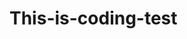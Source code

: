 # This-is-coding-test
     
  
    
 
   
    
        
               
                       
                  
                   
        
                  
            
             
          
      
    
